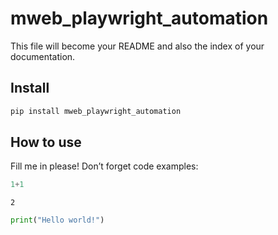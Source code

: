 mweb_playwright_automation
================

<!-- WARNING: THIS FILE WAS AUTOGENERATED! DO NOT EDIT! -->

This file will become your README and also the index of your
documentation.

## Install

``` sh
pip install mweb_playwright_automation
```

## How to use

Fill me in please! Don’t forget code examples:

``` python
1+1
```

    2

``` python
print("Hello world!")
```

